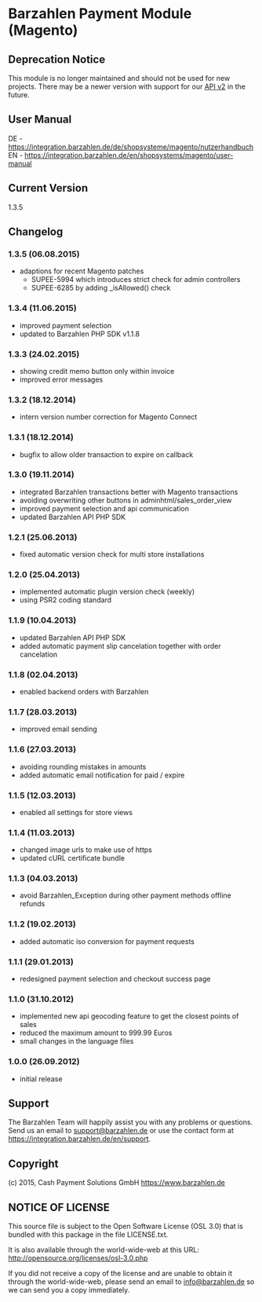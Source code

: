 # Barzahlen Payment Module (Magento)

## Deprecation Notice
This module is no longer maintained and should not be used for new projects. There may be a newer version with support for our [API v2](https://docs.barzahlen.de/api/v2/) in the future.

## User Manual
DE - https://integration.barzahlen.de/de/shopsysteme/magento/nutzerhandbuch
EN - https://integration.barzahlen.de/en/shopsystems/magento/user-manual

## Current Version
1.3.5

## Changelog

### 1.3.5 (06.08.2015)
* adaptions for recent Magento patches
  * SUPEE-5994 which introduces strict check for admin controllers
  * SUPEE-6285 by adding _isAllowed() check

### 1.3.4 (11.06.2015)
* improved payment selection
* updated to Barzahlen PHP SDK v1.1.8

### 1.3.3 (24.02.2015)
* showing credit memo button only within invoice
* improved error messages

### 1.3.2 (18.12.2014)
* intern version number correction for Magento Connect

### 1.3.1 (18.12.2014)
* bugfix to allow older transaction to expire on callback

### 1.3.0 (19.11.2014)
* integrated Barzahlen transactions better with Magento transactions
* avoiding overwriting other buttons in adminhtml/sales_order_view
* improved payment selection and api communication
* updated Barzahlen API PHP SDK

### 1.2.1 (25.06.2013)
* fixed automatic version check for multi store installations

### 1.2.0 (25.04.2013)
* implemented automatic plugin version check (weekly)
* using PSR2 coding standard

### 1.1.9 (10.04.2013)
* updated Barzahlen API PHP SDK
* added automatic payment slip cancelation together with order cancelation

### 1.1.8 (02.04.2013)
* enabled backend orders with Barzahlen

### 1.1.7 (28.03.2013)
* improved email sending

### 1.1.6 (27.03.2013)
* avoiding rounding mistakes in amounts
* added automatic email notification for paid / expire

### 1.1.5 (12.03.2013)
* enabled all settings for store views

### 1.1.4 (11.03.2013)
* changed image urls to make use of https
* updated cURL certificate bundle

### 1.1.3 (04.03.2013)
* avoid Barzahlen_Exception during other payment methods offline refunds

### 1.1.2 (19.02.2013)
* added automatic iso conversion for payment requests

### 1.1.1 (29.01.2013)
* redesigned payment selection and checkout success page

### 1.1.0 (31.10.2012)
* implemented new api geocoding feature to get the closest points of sales
* reduced the maximum amount to 999.99 Euros
* small changes in the language files

### 1.0.0 (26.09.2012)
* initial release

## Support
The Barzahlen Team will happily assist you with any problems or questions. Send us an email to support@barzahlen.de or use the contact form at https://integration.barzahlen.de/en/support.

## Copyright
(c) 2015, Cash Payment Solutions GmbH
https://www.barzahlen.de

## NOTICE OF LICENSE
This source file is subject to the Open Software License (OSL 3.0) that is bundled with this package in the file LICENSE.txt.

It is also available through the world-wide-web at this URL: http://opensource.org/licenses/osl-3.0.php

If you did not receive a copy of the license and are unable to obtain it through the world-wide-web, please send an email to info@barzahlen.de so we can send you a copy immediately.
